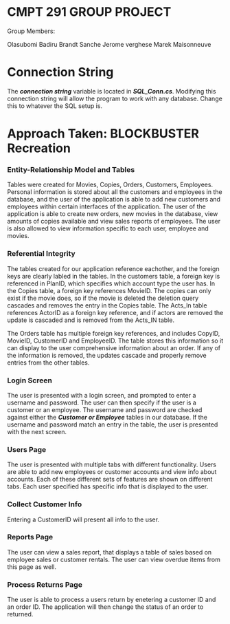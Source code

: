 # CMPT 291 GROUP PROJECT
Group Members:

Olasubomi Badiru
Brandt Sanche 
Jerome verghese
Marek Maisonneuve

# Connection String
The ***connection string*** variable is located in ***SQL_Conn.cs***. Modifying this connection string will allow the program to work with any database. Change this to whatever the SQL setup is.

# Approach Taken: BLOCKBUSTER Recreation
### Entity-Relationship Model and Tables
Tables were created for Movies, Copies, Orders, Customers, Employees.
Personal information is stored about all the customers and employees in the database, and the user of the application is able to add new customers and employees within certain interfaces of the application.
The user of the application is able to create new orders, new movies in the database, view amounts of copies available and view sales reports of employees. The user is also allowed to view information specific to each user, employee and movies.

### Referential Integrity
The tables created for our application reference eachother, and the foreign keys are clearly labled in the tables. In the customers table, a foreign key is referenced in PlanID, which specifies which account type the user has. In the Copies table, a foreign key references MovieID. The copies can only exist if the movie does, so if the movie is deleted the deletion query cascades and removes the entry in the Copies table. The Acts_In table references ActorID as a foreign key reference, and if actors are removed the update is cascaded and is removed from the Acts_IN table.

The Orders table has multiple foreign key references, and includes CopyID, MovieID, CustomerID and EmployeeID. The table stores this information so it can display to the user comprehensive information about an order. If any of the information is removed, the updates cascade and properly remove entries from the other tables.



### Login Screen
The user is presented with a login screen, and prompted to enter a username and password. The user can then specify if the user is a customer or an employee. The username and password are checked against either the ***Customer or Employee*** tables in our database. If the username and password match an entry in the table, the user is presented with the next screen.

### Users Page
The user is presented with multiple tabs with different functionality. Users are able to add new employees or customer accounts and view info about accounts. Each of these different sets of features are shown on different tabs. Each user specified has specific info that is displayed to the user.

### Collect Customer Info
Entering a CustomerID will present all info to the user.

### Reports Page
The user can view a sales report, that displays a table of sales based on employee sales or customer rentals. The user can view overdue items from this page as well.

### Process Returns Page
The user is able to process a users return by enetering a customer ID and an order ID. The application will then change the status of an order to returned.
